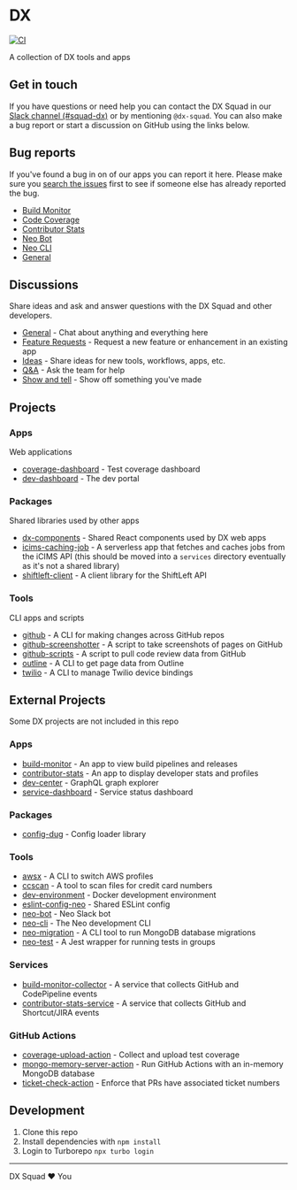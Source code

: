 # DX

[![CI](https://github.com/neofinancial/dx/actions/workflows/ci.yml/badge.svg)](https://github.com/neofinancial/dx/actions/workflows/ci.yml)

A collection of DX tools and apps

## Get in touch

If you have questions or need help you can contact the DX Squad in our [Slack channel (#squad-dx)](https://neofinancial.slack.com/archives/C011HAS9DTP) or by mentioning `@dx-squad`. You can also make a bug report or start a discussion on GitHub using the links below.

## Bug reports

If you've found a bug in on of our apps you can report it here. Please make sure you [search the issues](https://github.com/neofinancial/dx/issues) first to see if someone else has already reported the bug.

- [Build Monitor](https://github.com/neofinancial/dx/issues/new?assignees=&labels=build+monitor%2C+needs+triage&template=build-monitor-template.md)
- [Code Coverage](https://github.com/neofinancial/dx/issues/new?assignees=&labels=code+coverage%2C+needs+triage&template=code-coverage-template.md)
- [Contributor Stats](https://github.com/neofinancial/dx/issues/new?assignees=&labels=contributor+stats%2C+needs+triage&template=contributor-stats-template.md)
- [Neo Bot](https://github.com/neofinancial/dx/issues/new?assignees=&labels=neo+bot%2C+needs+triage&template=neo-bot-template.md)
- [Neo CLI](https://github.com/neofinancial/dx/issues/new?assignees=&labels=neo+cli%2C+needs+triage&template=neo-cli-template.md)
- [General](https://github.com/neofinancial/dx/issues/new?assignees=&labels=bug%2C+needs+triage&template=bug-report-template.md)

## Discussions

Share ideas and ask and answer questions with the DX Squad and other developers.

- [General](https://github.com/neofinancial/dx/discussions/categories/general) - Chat about anything and everything here
- [Feature Requests](https://github.com/neofinancial/dx/discussions/categories/feature-requests) - Request a new feature or enhancement in an existing app
- [Ideas](https://github.com/neofinancial/dx/discussions/categories/ideas) - Share ideas for new tools, workflows, apps, etc.
- [Q&A](https://github.com/neofinancial/dx/discussions/categories/q-a) - Ask the team for help
- [Show and tell](https://github.com/neofinancial/dx/discussions/categories/q-a) - Show off something you've made

## Projects

### Apps

Web applications

- [coverage-dashboard](apps/coverage-dashboard) - Test coverage dashboard
- [dev-dashboard](apps/dev-dashboard) - The dev portal

### Packages

Shared libraries used by other apps

- [dx-components](packages/dx-components) - Shared React components used by DX web apps
- [icims-caching-job](packages/icims-caching-job) - A serverless app that fetches and caches jobs from the iCIMS API (this should be moved into a `services` directory eventually as it's not a shared library)
- [shiftleft-client](packages/shiftleft-client) - A client library for the ShiftLeft API

### Tools

CLI apps and scripts

- [github](tools/github) - A CLI for making changes across GitHub repos
- [github-screenshotter](tools/github-screenshotter) - A script to take screenshots of pages on GitHub
- [github-scripts](tools/github-scripts) - A script to pull code review data from GitHub
- [outline](tools/outline) - A CLI to get page data from Outline
- [twilio](tools/twilio) - A CLI to manage Twilio device bindings

## External Projects

Some DX projects are not included in this repo

### Apps

- [build-monitor](https://github.com/neofinancial/build-monitor) - An app to view build pipelines and releases
- [contributor-stats](https://github.com/neofinancial/contributor-stats) - An app to display developer stats and profiles
- [dev-center](https://github.com/neofinancial/dev-center) - GraphQL graph explorer
- [service-dashboard](https://github.com/neofinancial/service-dashboard) - Service status dashboard

### Packages

- [config-dug](https://github.com/neofinancial/config-dug) - Config loader library

### Tools

- [awsx](https://github.com/neofinancial/awsx) - A CLI to switch AWS profiles
- [ccscan](https://github.com/neofinancial/ccscan) - A tool to scan files for credit card numbers
- [dev-environment](https://github.com/neofinancial/dev-environment) - Docker development environment
- [eslint-config-neo](https://github.com/neofinancial/eslint-config-neo) - Shared ESLint config
- [neo-bot](https://github.com/neofinancial/neo-bot) - Neo Slack bot
- [neo-cli](https://github.com/neofinancial/neo-cli) - The Neo development CLI
- [neo-migration](https://github.com/neofinancial/neo-migration) - A CLI tool to run MongoDB database migrations
- [neo-test](https://github.com/neofinancial/neo-test) - A Jest wrapper for running tests in groups

### Services

- [build-monitor-collector](https://github.com/neofinancial/build-monitor-collector) - A service that collects GitHub and CodePipeline events
- [contributor-stats-service](https://github.com/neofinancial/contributor-stats-service) - A service that collects GitHub and Shortcut/JIRA events

### GitHub Actions

- [coverage-upload-action](https://github.com/neofinancial/coverage-upload-action) - Collect and upload test coverage
- [mongo-memory-server-action](https://github.com/neofinancial/mongo-memory-server-action) - Run GitHub Actions with an in-memory MongoDB database
- [ticket-check-action](https://github.com/neofinancial/ticket-check-action) - Enforce that PRs have associated ticket numbers

## Development

1. Clone this repo
1. Install dependencies with `npm install`
1. Login to Turborepo `npx turbo login`

---

DX Squad ❤️ You
